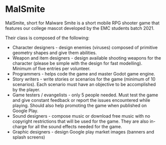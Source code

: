 # MalSmite

MalSmite, short for Malware Smite is a short mobile RPG shooter game that features our college mascot developed by the EMC students batch 2021.

Their class is composed of the following:
* Character designers - design enemies (viruses) composed of primitive geometry shapes and give them abilities.
* Weapon and item designers - design available shooting weapons for the character (please be simple with the design for fast modelling). Minimum of five entries per volunteer.
* Programmers - helps code the game and master Godot game engine.
* Story writers - write stories or scenarios for the game (minimum of 10 scenarios). Each scenario must have an objective to be accomplished by the player.
* Game testers / evangelists - only 5 people needed. Must test the game and give constant feedback or report the issues encountered while playing. Should also help promoting the game when published on Google Play.
* Sound designers - compose music or download free music with no copyright restrictions that will be used for the game. They are also in-charge for all the sound effects needed for the game.
* Graphic designers - design Google play market images (banners and splash screens)
